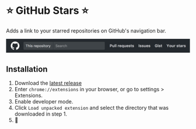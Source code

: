 # ⭐️ GitHub Stars ⭐️
Adds a link to your starred repositories on GitHub's navigation bar.

![screenshot](/assets/screenshot.png)

## Installation
1. Download the [latest release](https://github.com/jorgegonzalez/stars/releases/latest)
2. Enter `chrome://extensions` in your browser, or go to settings > Extensions.
3. Enable developer mode.
4. Click `Load unpacked extension` and select the directory that was downloaded in step 1.
5. 🌟
